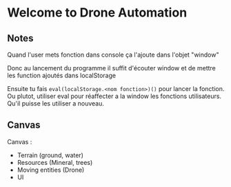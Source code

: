 # Welcome to Drone Automation

## Notes

Quand l'user mets fonction dans console
ça l'ajoute dans l'objet "window"

Donc au lancement du programme il suffit d'écouter window
et de mettre les function ajoutés dans localStorage

Ensuite tu fais `eval(localStorage.<nom fonction>)()` pour lancer
la fonction. Ou plutot, utiliser eval pour réaffecter a la window
les fonctions utilisateurs.
Qu'il puisse les utiliser a nouveau.

## Canvas

Canvas :

- Terrain (ground, water)
- Resources (Mineral, trees)
- Moving entities (Drone)
- UI
